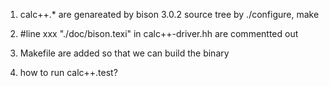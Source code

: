 
1. calc++.* are genareated by bison 3.0.2 source tree by ./configure, make

2. #line xxx "./doc/bison.texi" in calc++-driver.hh are commentted out

3. Makefile are added so that we can build the binary

4. how to run calc++.test? 

